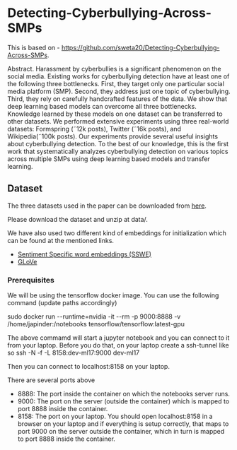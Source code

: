 # Detecting-Cyberbullying-Across-SMPs

This is based on - https://github.com/sweta20/Detecting-Cyberbullying-Across-SMPs.

Abstract. Harassment by cyberbullies is a significant phenomenon on the social media. Existing works for cyberbullying detection have at least one of the following three bottlenecks. First, they target only one particular social media platform (SMP). Second, they address just one topic of cyberbullying. Third, they rely on carefully handcrafted features of the data. We show that deep learning based models can overcome all three bottlenecks. Knowledge learned by these models on one dataset can be transferred to other datasets. We performed extensive experiments using three real-world datasets: Formspring (˜12k posts), Twitter (˜16k posts), and Wikipedia(˜100k posts). Our experiments provide several useful insights about cyberbullying detection. To the best of our knowledge, this is the first work that systematically analyzes cyberbullying detection on various topics across multiple SMPs using deep learning based models and transfer learning.

## Dataset

The three datasets used in the paper can be downloaded from [here](https://drive.google.com/open?id=11RMLCSIAO3dWk9ejSkVYc5tQwwK5pquG).

Please download the dataset and unzip at data/.

We have also used two different kind of embeddings for initialization which can be found at the mentioned links.

- [Sentiment Specific word embeddings (SSWE)](http://ir.hit.edu.cn/~dytang/paper/sswe/embedding-results.zip)
- [GLoVe](https://nlp.stanford.edu/projects/glove/)


### Prerequisites

We will be using the tensorflow docker image. You can use the following command (update paths accordingly)

sudo docker run --runtime=nvidia -it --rm -p 9000:8888 -v /home/japinder:/notebooks tensorflow/tensorflow:latest-gpu

The above commamd will start a jupyter notebook and you can connect to it from your laptop. Before you do that, on your
laptop create a ssh-tunnel like so
ssh  -N -f -L 8158:dev-ml17:9000 dev-ml17

Then you can connect to localhost:8158 on your laptop.

There are several ports above
  - 8888: The port inside the container on which the notebooks server runs.
  - 9000: The port on the server (outside the container) which is mapped to port 8888 inside the container.
  - 8158: The port on your laptop. You should open localhost:8158 in a browser on your laptop and if everything is setup correctly, that maps to port 9000 on the server outside the container, which in turn is mapped to port 8888 inside the container.
